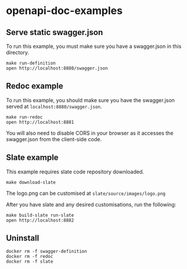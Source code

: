 # openapi-doc-examples

## Serve static swagger.json

To run this example, you must make sure you have a swagger.json in this directory.

```
make run-definition
open http://localhost:8880/swagger.json
```

## Redoc example

To run this example, you should make sure you have the swagger.json served at `localhost:8880/swagger.json`.

```
make run-redoc
open http://localhost:8881
```

You will also need to disable CORS in your browser as it accesses the swagger.json from the client-side code.

## Slate example

This example requires slate code repository downloaded.

```
make download-slate
```

The logo.png can be customised at `slate/source/images/logo.png`

After you have slate and any desired customisations, run the following:

```
make build-slate run-slate
open http://localhost:8882
```

## Uninstall

```
docker rm -f swagger-definition
docker rm -f redoc
docker rm -f slate
```